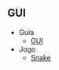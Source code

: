## GUI
  * Guia
    * [GUI](https://github.com/RyanCasf/GUI/tree/master/GUI)
  * Jogo
    * [Snake](https://github.com/RyanCasf/GUI/tree/master/Snake)